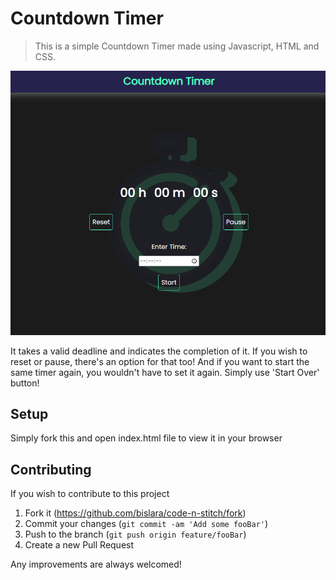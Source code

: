 # Countdown Timer
> This is a simple Countdown Timer made using Javascript, HTML and CSS.

![](header.png)

It takes a valid deadline and indicates the completion of it.
If you wish to reset or pause, there's an option for that too!
And if you want to start the same timer again, you wouldn't have to set it again. Simply use 'Start Over' button!

## Setup

Simply fork this and open index.html file to view it in your browser

## Contributing

If you wish to contribute to this project

1. Fork it (<https://github.com/bislara/code-n-stitch/fork>)
2. Commit your changes (`git commit -am 'Add some fooBar'`)
3. Push to the branch (`git push origin feature/fooBar`)
4. Create a new Pull Request

Any improvements are always welcomed!
